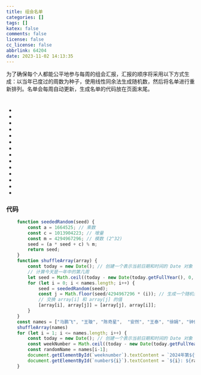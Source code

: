 ```yaml
---
title: 组会名单
categories: []
tags: []
katex: false
comments: false
license: false
cc_license: false
abbrlink: 64204
date: 2023-11-02 14:13:35
---
```

为了确保每个人都能公平地参与每周的组会汇报，汇报的顺序将采用以下方式生成：以当年已度过的周数为种子，使用线性同余法生成随机数，然后将名单进行重新排列。名单会每周自动更新，生成名单的代码放在页面末尾。
<!--more-->
<h1 id="weeknumber"></h1>
<ul>
    <li id="number1"></li>
    <li id="number2"></li>
    <li id="number3"></li>
    <li id="number4"></li>
    <li id="number5"></li>
    <li id="number6"></li>
    <li id="number7"></li>
    <li id="number8"></li>
    <li id="number9"></li>
    <li id="number10"></li>
    <li id="number11"></li>
    <li id="number12"></li>
    <li id="number13"></li>
    <li id="number14"></li>
</ul>

### 代码
``` javascript
    function seededRandom(seed) {
        const a = 1664525; // 乘数
        const c = 1013904223; // 增量
        const m = 4294967296; // 模数 (2^32)
        seed = (a * seed + c) % m;
        return seed;
    }
    function shuffleArray(array) {
        const today = new Date(); // 创建一个表示当前日期和时间的 Date 对象
        // 计算今天是一年中的第几周
        let seed = Math.ceil((today - new Date(today.getFullYear(), 0, 1)) / (7 * 24 * 60 * 60 * 1000))+2;
        for (let i = 0; i < names.length; i++) {
            seed = seededRandom(seed);
            const j = Math.floor(seed/4294967296 * (i)); // 生成一个随机索引
            // 交换 array[i] 和 array[j] 的值
            [array[i], array[j]] = [array[j], array[i]];
        }
    }
    const names = ["马鹏飞", "王璇", "陈奇星",  "安然", "王泰", "徐娟", "钟倩", "刘友琼", "朱长江", "施丽红", "薛静", "魏艳红", "郭俊辉", "李俊逸"];
    shuffleArray(names)
    for (let i = 1; i <= names.length; i++) {
        const today = new Date(); // 创建一个表示当前日期和时间的 Date 对象
        const weekNumber = Math.ceil((today - new Date(today.getFullYear(), 0, 1)) / (7 * 24 * 60 * 60 * 1000));  // 计算今天是一年中的第几周
        const randomName = names[i-1];
        document.getElementById(`weeknumber`).textContent = `2024年第${weekNumber}周组会汇报顺序`;
        document.getElementById(`number${i}`).textContent = `${i}: ${randomName}`;
    }
```
<script>
    function seededRandom(seed) {
        const a = 1664525; // 乘数
        const c = 1013904223; // 增量
        const m = 4294967296; // 模数 (2^32)
        seed = (a * seed + c) % m;
        return seed;
    }
    function shuffleArray(array) {
        const today = new Date(); // 创建一个表示当前日期和时间的 Date 对象
        // 计算今天是一年中的第几周
        let seed = Math.ceil((today - new Date(today.getFullYear(), 0, 1)) / (7 * 24 * 60 * 60 * 1000))+2;
        for (let i = 0; i < names.length; i++) {
            seed = seededRandom(seed);
            const j = Math.floor(seed/4294967296 * (i)); // 生成一个随机索引
            // 交换 array[i] 和 array[j] 的值
            [array[i], array[j]] = [array[j], array[i]];
        }
    }
    const names = ["马鹏飞", "王璇", "陈奇星",  "安然", "王泰", "徐娟", "钟倩", "刘友琼", "朱长江", "施丽红", "薛静", "魏艳红", "郭俊辉", "李俊逸"];
    shuffleArray(names)
    for (let i = 1; i <= names.length; i++) {
        const today = new Date(); // 创建一个表示当前日期和时间的 Date 对象
        const weekNumber = Math.ceil((today - new Date(today.getFullYear(), 0, 1)) / (7 * 24 * 60 * 60 * 1000));  // 计算今天是一年中的第几周
        const randomName = names[i-1];
        document.getElementById(`weeknumber`).textContent = `2024年第${weekNumber}周组会汇报顺序`;
        document.getElementById(`number${i}`).textContent = `${i}: ${randomName}`;
    }
</script>



